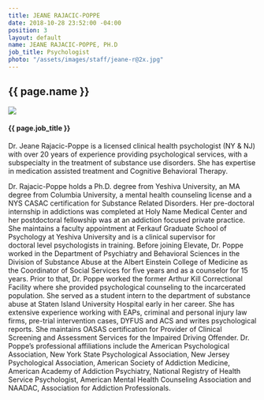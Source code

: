 ```yaml
---
title: JEANE RAJACIC-POPPE
date: 2018-10-28 23:52:00 -04:00
position: 3
layout: default
name: JEANE RAJACIC-POPPE, PH.D
job_title: Psychologist
photo: "/assets/images/staff/jeane-r@2x.jpg"
---
```


<section class="team-bio">
<h1 class="small">{{ page.name }}</h1>
<img class="team-bio-photo" src="{{ page.photo }}">
<div class="team-bio-text">
    <h4>{{ page.job_title }}</h4>
    <p class="preview">
        Dr. Jeane Rajacic-Poppe is a licensed clinical health psychologist (NY & NJ) with over 20 years of experience providing psychological services, with a subspecialty in the treatment of substance use disorders.   She has expertise in medication assisted treatment and Cognitive Behavioral Therapy.
    </p>
    <p>
    Dr. Rajacic-Poppe holds a Ph.D. degree from Yeshiva University, an MA degree from Columbia University, a mental health counseling license and a NYS CASAC certification for Substance Related Disorders.   Her pre-doctoral internship in addictions was completed at Holy Name Medical Center and her postdoctoral fellowship was at an addiction focused private practice. She maintains a faculty appointment at Ferkauf Graduate School of Psychology at Yeshiva University and is a clinical supervisor for doctoral level psychologists in training.  Before joining Elevate, Dr. Poppe worked in the Department of Psychiatry and Behavioral Sciences in the Division of Substance Abuse at the Albert Einstein College of Medicine as the Coordinator of Social Services for five years and as a counselor for 15 years. Prior to that, Dr. Poppe worked the former Arthur Kill Correctional Facility where she provided psychological counseling to the incarcerated population. She served as a student intern to the department of substance abuse at Staten Island University Hospital early in her career.  She has extensive experience working with EAPs, criminal and personal injury law firms, pre-trial intervention cases, DYFUS and ACS and writes psychological reports.  She maintains OASAS certification for Provider of Clinical Screening and Assessment Services for the Impaired Driving Offender.  Dr. Poppe’s professional affiliations include the American Psychological Association, New York State Psychological Association, New Jersey Psychological Association, American Society of Addiction Medicine, American Academy of Addiction Psychiatry, National Registry of Health Service Psychologist, American Mental Health Counseling Association and NAADAC, Association for Addiction Professionals.
    </p>
</div>
<section>

